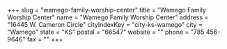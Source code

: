 +++
slug = "wamego-family-worship-center"
title = "Wamego Family Worship Center"
name = "Wamego Family Worship Center"
address = "16445 W. Cameron Circle"
cityIndexKey = "city-ks-wamego"
city = "Wamego"
state = "KS"
postal = "66547"
website = ""
phone = "785 456-9646"
fax = ""
+++
